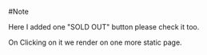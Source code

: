 #Note

Here I added one "SOLD OUT" button please check it too.

On Clicking on it we render on one more static page.

